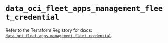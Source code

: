 # `data_oci_fleet_apps_management_fleet_credential`

Refer to the Terraform Registory for docs: [`data_oci_fleet_apps_management_fleet_credential`](https://registry.terraform.io/providers/oracle/oci/6.18.0/docs/data-sources/fleet_apps_management_fleet_credential).
